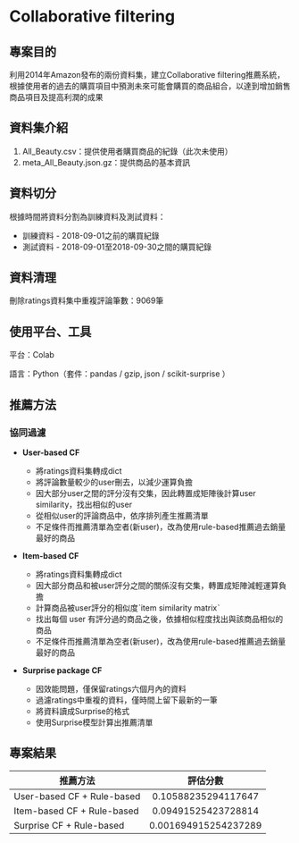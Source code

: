 # Collaborative filtering
## 專案目的
利用2014年Amazon發布的兩份資料集，建立Collaborative filtering推薦系統，根據使用者的過去的購買項目中預測未來可能會購買的商品組合，以達到增加銷售商品項目及提高利潤的成果
## 資料集介紹
1. All_Beauty.csv：提供使用者購買商品的紀錄（此次未使用）
2. meta_All_Beauty.json.gz：提供商品的基本資訊
      
## 資料切分
根據時間將資料分割為訓練資料及測試資料：
* 訓練資料 - 2018-09-01之前的購買紀錄
* 測試資料 - 2018-09-01至2018-09-30之間的購買紀錄

## 資料清理
刪除ratings資料集中重複評論筆數：9069筆

## 使用平台、工具
平台：Colab

語言：Python（套件：pandas / gzip, json / scikit-surprise ）

## 推薦方法
### 協同過濾

* **User-based CF**
   * 將ratings資料集轉成dict
   * 將評論數量較少的user刪去，以減少運算負擔
   * 因大部分user之間的評分沒有交集，因此轉置成矩陣後計算user similarity，找出相似的user
   * 從相似user的評論商品中，依序排列產生推薦清單
   * 不足條件而推薦清單為空者(新user)，改為使用rule-based推薦過去銷量最好的商品

* **Item-based CF**
   * 將ratings資料集轉成dict
   * 因大部分商品和被user評分之間的關係沒有交集，轉置成矩陣減輕運算負擔
   * 計算商品被user評分的相似度ˋitem similarity matrixˋ
   * 找出每個 user 有評分過的商品之後，依據相似程度找出與該商品相似的商品
   * 不足條件而推薦清單為空者(新user)，改為使用rule-based推薦過去銷量最好的商品

* **Surprise package CF**
   * 因效能問題，僅保留ratings六個月內的資料
   * 過濾ratings中重複的資料，僅時間上留下最新的一筆
   * 將資料讀成Surprise的格式
   * 使用Surprise模型計算出推薦清單


## 專案結果


推薦方法             | 評估分數             
--------------------|:-------------------:
User-based CF + Rule-based  | 0.10588235294117647
Item-based CF + Rule-based  | 0.09491525423728814
Surprise CF + Rule-based    | 0.001694915254237289

